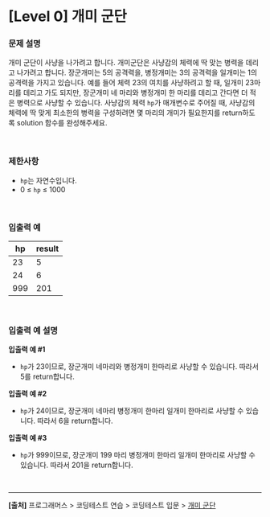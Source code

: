 # [Level 0] 개미 군단

### 문제 설명
개미 군단이 사냥을 나가려고 합니다. 개미군단은 사냥감의 체력에 딱 맞는 병력을 데리고 나가려고 합니다. 장군개미는 5의 공격력을, 병정개미는 3의 공격력을 일개미는 1의 공격력을 가지고 있습니다. 예를 들어 체력 23의 여치를 사냥하려고 할 때, 일개미 23마리를 데리고 가도 되지만, 장군개미 네 마리와 병정개미 한 마리를 데리고 간다면 더 적은 병력으로 사냥할 수 있습니다. 사냥감의 체력 `hp`가 매개변수로 주어질 때, 사냥감의 체력에 딱 맞게 최소한의 병력을 구성하려면 몇 마리의 개미가 필요한지를 return하도록 solution 함수를 완성해주세요.

<br>

### 제한사항
* `hp`는 자연수입니다.
* 0 ≤ `hp` ≤ 1000

<br>

### 입출력 예
|hp|result|
|---|---|
|23|5|
|24|6|
|999|201|

<br>

### 입출력 예 설명
**입출력 예 #1**
* `hp`가 23이므로, 장군개미 네마리와 병정개미 한마리로 사냥할 수 있습니다. 따라서 5를 return합니다.

**입출력 예 #2**
* `hp`가 24이므로, 장군개미 네마리 병정개미 한마리 일개미 한마리로 사냥할 수 있습니다. 따라서 6을 return합니다.

**입출력 예 #3**
* `hp`가 999이므로, 장군개미 199 마리 병정개미 한마리 일개미 한마리로 사냥할 수 있습니다. 따라서 201을 return합니다.

<br>

---
**[출처]** 프로그래머스 > 코딩테스트 연습 > 코딩테스트 입문 > [개미 군단](https://school.programmers.co.kr/learn/courses/30/lessons/120837)